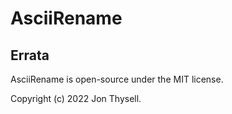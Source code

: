 # AsciiRename #

## Errata ##

AsciiRename is open-source under the MIT license.

Copyright (c) 2022 Jon Thysell.
